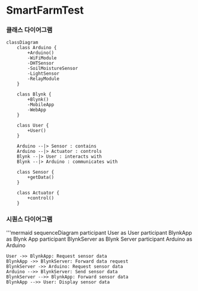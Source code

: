# SmartFarmTest

### 클래스 다이어그램 

```mermaid
classDiagram
    class Arduino {
        +Arduino()
        -WiFiModule
        -DHTSensor
        -SoilMoistureSensor
        -LightSensor
        -RelayModule
    }

    class Blynk {
        +Blynk()
        -MobileApp
        -WebApp
    }

    class User {
        +User()
    }

    Arduino --|> Sensor : contains
    Arduino --|> Actuator : controls
    Blynk --|> User : interacts with
    Blynk --|> Arduino : communicates with

    class Sensor {
        +getData()
    }

    class Actuator {
        +control()
    }
```
### 시퀀스 다이어그램 

'''mermaid
sequenceDiagram
    participant User as User
    participant BlynkApp as Blynk App
    participant BlynkServer as Blynk Server
    participant Arduino as Arduino

    User ->> BlynkApp: Request sensor data
    BlynkApp ->> BlynkServer: Forward data request
    BlynkServer ->> Arduino: Request sensor data
    Arduino -->> BlynkServer: Send sensor data
    BlynkServer -->> BlynkApp: Forward sensor data
    BlynkApp -->> User: Display sensor data

```
